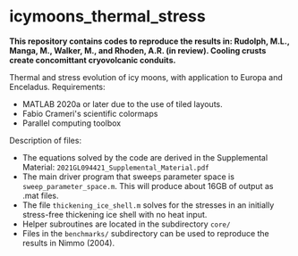 # icymoons_thermal_stress
**This repository contains codes to reproduce the results in:
Rudolph, M.L., Manga, M., Walker, M., and Rhoden, A.R. (in review). Cooling crusts create concomittant cryovolcanic conduits.**

Thermal and stress evolution of icy moons, with application to Europa and Enceladus.
Requirements:
- MATLAB 2020a or later due to the use of tiled layouts.
- Fabio Crameri's scientific colormaps
- Parallel computing toolbox

Description of files:
- The equations solved by the code are derived in the Supplemental Material: ```2021GL094421_Supplemental_Material.pdf```
- The main driver program that sweeps parameter space is ```sweep_parameter_space.m```. This will produce about 16GB of output as .mat files.
- The file ```thickening_ice_shell.m``` solves for the stresses in an initially stress-free thickening ice shell with no heat input.
- Helper subroutines are located in the subdirectory ```core/```
- Files in the ```benchmarks/``` subdirectory can be used to reproduce the results in Nimmo (2004).

